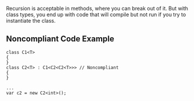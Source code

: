 
Recursion is acceptable in methods, where you can break out of it. But with class types, you end up with code that will compile but not run if you try to instantiate the class.

## Noncompliant Code Example


    class C1<T>
    {
    }
    class C2<T> : C1<C2<C2<T>>> // Noncompliant
    {
    }
    
    ...
    var c2 = new C2<int>();

